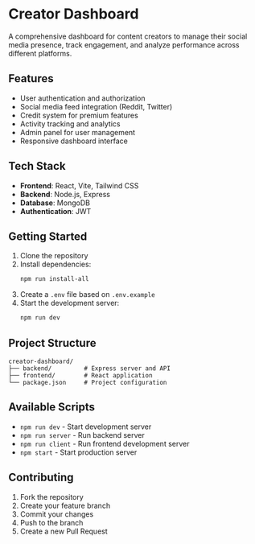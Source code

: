# Creator Dashboard

A comprehensive dashboard for content creators to manage their social media presence, track engagement, and analyze performance across different platforms.

## Features

- User authentication and authorization
- Social media feed integration (Reddit, Twitter)
- Credit system for premium features
- Activity tracking and analytics
- Admin panel for user management
- Responsive dashboard interface

## Tech Stack

- **Frontend**: React, Vite, Tailwind CSS
- **Backend**: Node.js, Express
- **Database**: MongoDB
- **Authentication**: JWT

## Getting Started

1. Clone the repository
2. Install dependencies:
   ```bash
   npm run install-all
   ```
3. Create a `.env` file based on `.env.example`
4. Start the development server:
   ```bash
   npm run dev
   ```

## Project Structure

```
creator-dashboard/
├── backend/         # Express server and API
├── frontend/        # React application
└── package.json     # Project configuration
```

## Available Scripts

- `npm run dev` - Start development server
- `npm run server` - Run backend server
- `npm run client` - Run frontend development server
- `npm start` - Start production server

## Contributing

1. Fork the repository
2. Create your feature branch
3. Commit your changes
4. Push to the branch
5. Create a new Pull Request 